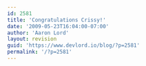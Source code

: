 ```yaml
---
id: 2581
title: 'Congratulations Crissy!'
date: '2009-05-23T16:04:00-07:00'
author: 'Aaron Lord'
layout: revision
guid: 'https://www.devlord.io/blog/?p=2581'
permalink: '/?p=2581'
---
```


<p class="mobile-photo"><a href="/blog/wp-content/uploads/2011/10/photo-792709.jpg"><img src="/blog/wp-content/uploads/2011/10/photo-792709.jpg?w=300" border="0" alt="" /></a></p><div class="blogger-post-footer"><img width='1' height='1' src="https://www.devlord.io/blog/congratulations-crissy/"' /></div>